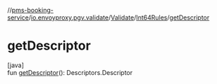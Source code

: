//[pms-booking-service](../../../../index.md)/[io.envoyproxy.pgv.validate](../../index.md)/[Validate](../index.md)/[Int64Rules](index.md)/[getDescriptor](get-descriptor.md)

# getDescriptor

[java]\
fun [getDescriptor](get-descriptor.md)(): Descriptors.Descriptor